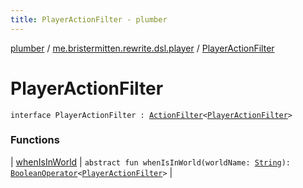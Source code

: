 ```yaml
---
title: PlayerActionFilter - plumber
---
```


[plumber](../../index.html) / [me.bristermitten.rewrite.dsl.player](../index.html) / [PlayerActionFilter](./index.html)

# PlayerActionFilter

`interface PlayerActionFilter : `[`ActionFilter`](../../me.bristermitten.rewrite.dsl.core/-action-filter/index.html)`<`[`PlayerActionFilter`](./index.html)`>`

### Functions

| [whenIsInWorld](when-is-in-world.html) | `abstract fun whenIsInWorld(worldName: `[`String`](https://kotlinlang.org/api/latest/jvm/stdlib/kotlin/-string/index.html)`): `[`BooleanOperator`](../../me.bristermitten.rewrite.dsl.core/-boolean-operator/index.html)`<`[`PlayerActionFilter`](./index.html)`>` |

